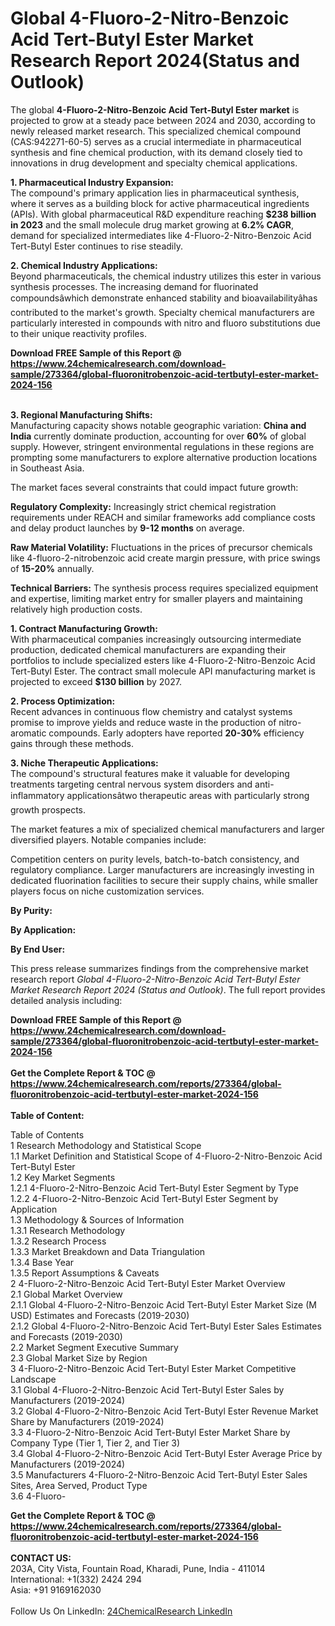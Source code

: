 <h1>Global 4-Fluoro-2-Nitro-Benzoic Acid Tert-Butyl Ester Market Research Report 2024(Status and Outlook)</h1><p>The global <strong>4-Fluoro-2-Nitro-Benzoic Acid Tert-Butyl Ester market</strong> is projected to grow at a steady pace between 2024 and 2030, according to newly released market research. This specialized chemical compound (CAS:942271-60-5) serves as a crucial intermediate in pharmaceutical synthesis and fine chemical production, with its demand closely tied to innovations in drug development and specialty chemical applications.</p><p><strong>1. Pharmaceutical Industry Expansion:</strong><br>
The compound's primary application lies in pharmaceutical synthesis, where it serves as a building block for active pharmaceutical ingredients (APIs). With global pharmaceutical R&amp;D expenditure reaching <strong>$238 billion in 2023</strong> and the small molecule drug market growing at <strong>6.2% CAGR</strong>, demand for specialized intermediates like 4-Fluoro-2-Nitro-Benzoic Acid Tert-Butyl Ester continues to rise steadily.</p><p><strong>2. Chemical Industry Applications:</strong><br>
Beyond pharmaceuticals, the chemical industry utilizes this ester in various synthesis processes. The increasing demand for fluorinated compoundsâwhich demonstrate enhanced stability and bioavailabilityâhas contributed to the market's growth. Specialty chemical manufacturers are particularly interested in compounds with nitro and fluoro substitutions due to their unique reactivity profiles.</p><div><b>Download FREE Sample of this Report @ 
            <a href="https://www.24chemicalresearch.com/download-sample/273364/global-fluoronitrobenzoic-acid-tertbutyl-ester-market-2024-156">
            https://www.24chemicalresearch.com/download-sample/273364/global-fluoronitrobenzoic-acid-tertbutyl-ester-market-2024-156</a></b></div><br><p><strong>3. Regional Manufacturing Shifts:</strong><br>
Manufacturing capacity shows notable geographic variation: <strong>China and India</strong> currently dominate production, accounting for over <strong>60%</strong> of global supply. However, stringent environmental regulations in these regions are prompting some manufacturers to explore alternative production locations in Southeast Asia.</p><p>The market faces several constraints that could impact future growth:</p><p><strong>Regulatory Complexity:</strong> Increasingly strict chemical registration requirements under REACH and similar frameworks add compliance costs and delay product launches by <strong>9-12 months</strong> on average.</p><p><strong>Raw Material Volatility:</strong> Fluctuations in the prices of precursor chemicals like 4-fluoro-2-nitrobenzoic acid create margin pressure, with price swings of <strong>15-20%</strong> annually.</p><p><strong>Technical Barriers:</strong> The synthesis process requires specialized equipment and expertise, limiting market entry for smaller players and maintaining relatively high production costs.</p><p><strong>1. Contract Manufacturing Growth:</strong><br>
With pharmaceutical companies increasingly outsourcing intermediate production, dedicated chemical manufacturers are expanding their portfolios to include specialized esters like 4-Fluoro-2-Nitro-Benzoic Acid Tert-Butyl Ester. The contract small molecule API manufacturing market is projected to exceed <strong>$130 billion</strong> by 2027.</p><p><strong>2. Process Optimization:</strong><br>
Recent advances in continuous flow chemistry and catalyst systems promise to improve yields and reduce waste in the production of nitro-aromatic compounds. Early adopters have reported <strong>20-30%</strong> efficiency gains through these methods.</p><p><strong>3. Niche Therapeutic Applications:</strong><br>
The compound's structural features make it valuable for developing treatments targeting central nervous system disorders and anti-inflammatory applicationsâtwo therapeutic areas with particularly strong growth prospects.</p><p>The market features a mix of specialized chemical manufacturers and larger diversified players. Notable companies include:</p><p>Competition centers on purity levels, batch-to-batch consistency, and regulatory compliance. Larger manufacturers are increasingly investing in dedicated fluorination facilities to secure their supply chains, while smaller players focus on niche customization services.</p><p><strong>By Purity:</strong></p><p><strong>By Application:</strong></p><p><strong>By End User:</strong></p><p>This press release summarizes findings from the comprehensive market research report <em>Global 4-Fluoro-2-Nitro-Benzoic Acid Tert-Butyl Ester Market Research Report 2024 (Status and Outlook)</em>. The full report provides detailed analysis including:</p><div><b>Download FREE Sample of this Report @ 
            <a href="https://www.24chemicalresearch.com/download-sample/273364/global-fluoronitrobenzoic-acid-tertbutyl-ester-market-2024-156">
            https://www.24chemicalresearch.com/download-sample/273364/global-fluoronitrobenzoic-acid-tertbutyl-ester-market-2024-156</a></b></div><br><div><b>Get the Complete Report & TOC @ 
            <a href="https://www.24chemicalresearch.com/reports/273364/global-fluoronitrobenzoic-acid-tertbutyl-ester-market-2024-156">
            https://www.24chemicalresearch.com/reports/273364/global-fluoronitrobenzoic-acid-tertbutyl-ester-market-2024-156</a></b></div><br>
            <b>Table of Content:</b><p>Table of Contents<br />
1 Research Methodology and Statistical Scope<br />
1.1 Market Definition and Statistical Scope of 4-Fluoro-2-Nitro-Benzoic Acid Tert-Butyl Ester<br />
1.2 Key Market Segments<br />
1.2.1 4-Fluoro-2-Nitro-Benzoic Acid Tert-Butyl Ester Segment by Type<br />
1.2.2 4-Fluoro-2-Nitro-Benzoic Acid Tert-Butyl Ester Segment by Application<br />
1.3 Methodology & Sources of Information<br />
1.3.1 Research Methodology<br />
1.3.2 Research Process<br />
1.3.3 Market Breakdown and Data Triangulation<br />
1.3.4 Base Year<br />
1.3.5 Report Assumptions & Caveats<br />
2 4-Fluoro-2-Nitro-Benzoic Acid Tert-Butyl Ester Market Overview<br />
2.1 Global Market Overview<br />
2.1.1 Global 4-Fluoro-2-Nitro-Benzoic Acid Tert-Butyl Ester Market Size (M USD) Estimates and Forecasts (2019-2030)<br />
2.1.2 Global 4-Fluoro-2-Nitro-Benzoic Acid Tert-Butyl Ester Sales Estimates and Forecasts (2019-2030)<br />
2.2 Market Segment Executive Summary<br />
2.3 Global Market Size by Region<br />
3 4-Fluoro-2-Nitro-Benzoic Acid Tert-Butyl Ester Market Competitive Landscape<br />
3.1 Global 4-Fluoro-2-Nitro-Benzoic Acid Tert-Butyl Ester Sales by Manufacturers (2019-2024)<br />
3.2 Global 4-Fluoro-2-Nitro-Benzoic Acid Tert-Butyl Ester Revenue Market Share by Manufacturers (2019-2024)<br />
3.3 4-Fluoro-2-Nitro-Benzoic Acid Tert-Butyl Ester Market Share by Company Type (Tier 1, Tier 2, and Tier 3)<br />
3.4 Global 4-Fluoro-2-Nitro-Benzoic Acid Tert-Butyl Ester Average Price by Manufacturers (2019-2024)<br />
3.5 Manufacturers 4-Fluoro-2-Nitro-Benzoic Acid Tert-Butyl Ester Sales Sites, Area Served, Product Type<br />
3.6 4-Fluoro-</p><div><b>Get the Complete Report & TOC @ 
            <a href="https://www.24chemicalresearch.com/reports/273364/global-fluoronitrobenzoic-acid-tertbutyl-ester-market-2024-156">
            https://www.24chemicalresearch.com/reports/273364/global-fluoronitrobenzoic-acid-tertbutyl-ester-market-2024-156</a></b></div><br><b>CONTACT US:</b><br>
            203A, City Vista, Fountain Road, Kharadi, Pune, India - 411014<br>
            International: +1(332) 2424 294<br>
            Asia: +91 9169162030 <br><br>
            Follow Us On LinkedIn: <a href="https://www.linkedin.com/company/24chemicalresearch/">24ChemicalResearch LinkedIn</a>
